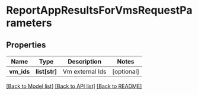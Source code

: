 # ReportAppResultsForVmsRequestParameters

## Properties
Name | Type | Description | Notes
------------ | ------------- | ------------- | -------------
**vm_ids** | **list[str]** | Vm external Ids | [optional] 

[[Back to Model list]](../README.md#documentation-for-models) [[Back to API list]](../README.md#documentation-for-api-endpoints) [[Back to README]](../README.md)

